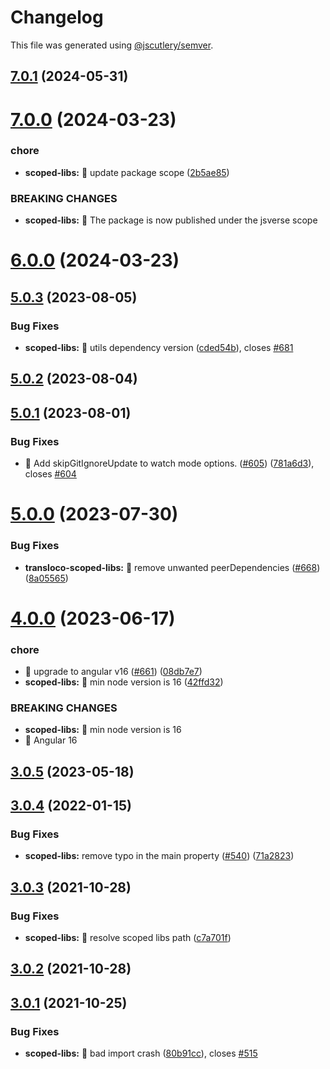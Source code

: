 # Changelog

This file was generated using [@jscutlery/semver](https://github.com/jscutlery/semver).

## [7.0.1](https://github.com/ngneat/transloco/compare/transloco-scoped-libs-7.0.0...transloco-scoped-libs-7.0.1) (2024-05-31)

# [7.0.0](https://github.com/jsverse/transloco/compare/transloco-scoped-libs-6.0.0...transloco-scoped-libs-7.0.0) (2024-03-23)

### chore

- **scoped-libs:** 🤖 update package scope ([2b5ae85](https://github.com/jsverse/transloco/commit/2b5ae85323cb13c70e3cff69a70ccf43200037f2))

### BREAKING CHANGES

- **scoped-libs:** 🧨 The package is now published under the jsverse scope

# [6.0.0](https://github.com/jsverse/transloco/compare/transloco-scoped-libs-5.0.3...transloco-scoped-libs-6.0.0) (2024-03-23)

## [5.0.3](https://github.com/jsverse/transloco/compare/transloco-scoped-libs-5.0.2...transloco-scoped-libs-5.0.3) (2023-08-05)

### Bug Fixes

- **scoped-libs:** 🐛 utils dependency version ([cded54b](https://github.com/jsverse/transloco/commit/cded54bb9a17ca9460577036d01018ebdef1abd7)), closes [#681](https://github.com/jsverse/transloco/issues/681)

## [5.0.2](https://github.com/jsverse/transloco/compare/transloco-scoped-libs-5.0.1...transloco-scoped-libs-5.0.2) (2023-08-04)

## [5.0.1](https://github.com/jsverse/transloco/compare/transloco-scoped-libs-5.0.0...transloco-scoped-libs-5.0.1) (2023-08-01)

### Bug Fixes

- 🐛 Add skipGitIgnoreUpdate to watch mode options. ([#605](https://github.com/jsverse/transloco/issues/605)) ([781a6d3](https://github.com/jsverse/transloco/commit/781a6d349c3d5f12d7a01b21fa912ade2b6cd7f2)), closes [#604](https://github.com/jsverse/transloco/issues/604)

# [5.0.0](https://github.com/jsverse/transloco/compare/transloco-scoped-libs-4.0.0...transloco-scoped-libs-5.0.0) (2023-07-30)

### Bug Fixes

- **transloco-scoped-libs:** 🐛 remove unwanted peerDependencies ([#668](https://github.com/jsverse/transloco/issues/668)) ([8a05565](https://github.com/jsverse/transloco/commit/8a0556516c58bd39469964744dd4d79b776ce862))

# [4.0.0](https://github.com/jsverse/transloco/compare/transloco-scoped-libs-3.0.5...transloco-scoped-libs-4.0.0) (2023-06-17)

### chore

- 🤖 upgrade to angular v16 ([#661](https://github.com/jsverse/transloco/issues/661)) ([08db7e7](https://github.com/jsverse/transloco/commit/08db7e7d1f64846fa0b07123dee8ff5bff20b4f0))
- **scoped-libs:** 🤖 min node version is 16 ([42ffd32](https://github.com/jsverse/transloco/commit/42ffd329226bf59677b853845ddd51550f45e316))

### BREAKING CHANGES

- **scoped-libs:** 🧨 min node version is 16
- 🧨 Angular 16

## [3.0.5](https://github.com/jsverse/transloco/compare/transloco-scoped-libs-3.0.4...transloco-scoped-libs-3.0.5) (2023-05-18)

## [3.0.4](https://github.com/jsverse/transloco/compare/transloco-scoped-libs-3.0.3...transloco-scoped-libs-3.0.4) (2022-01-15)

### Bug Fixes

- **scoped-libs:** remove typo in the main property ([#540](https://github.com/jsverse/transloco/issues/540)) ([71a2823](https://github.com/jsverse/transloco/commit/71a28232c3567cd7933950c9ac49b2e32465d1af))

## [3.0.3](https://github.com/jsverse/transloco/compare/transloco-scoped-libs-3.0.2...transloco-scoped-libs-3.0.3) (2021-10-28)

### Bug Fixes

- **scoped-libs:** 🐛 resolve scoped libs path ([c7a701f](https://github.com/jsverse/transloco/commit/c7a701feebb6a27b35bbc982ee37f80e1204efe1))

## [3.0.2](https://github.com/jsverse/transloco/compare/transloco-scoped-libs-3.0.1...transloco-scoped-libs-3.0.2) (2021-10-28)

## [3.0.1](https://github.com/jsverse/transloco/compare/transloco-scoped-libs-3.0.0...transloco-scoped-libs-3.0.1) (2021-10-25)

### Bug Fixes

- **scoped-libs:** 🐛 bad import crash ([80b91cc](https://github.com/jsverse/transloco/commit/80b91cce5bc389b3a701d3af44d76e43012cd169)), closes [#515](https://github.com/jsverse/transloco/issues/515)
